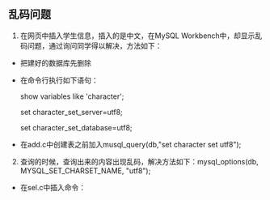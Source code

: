 ## 乱码问题
1. 在网页中插入学生信息，插入的是中文，在MySQL Workbench中，却显示乱码问题，通过询问同学得以解决，方法如下：
* 把建好的数据库先删除
* 在命令行执行如下语句：
  
  show variables like 'character';
    
  set character_set_server=utf8;
      
  set character_set_database=utf8;
* 在add.c中创建表之前加入musql_query(db,"set character set utf8");
2. 查询的时候，查询出来的内容出现乱码，解决方法如下：mysql_options(db, MYSQL_SET_CHARSET_NAME, "utf8");
* 在sel.c中插入命令：
